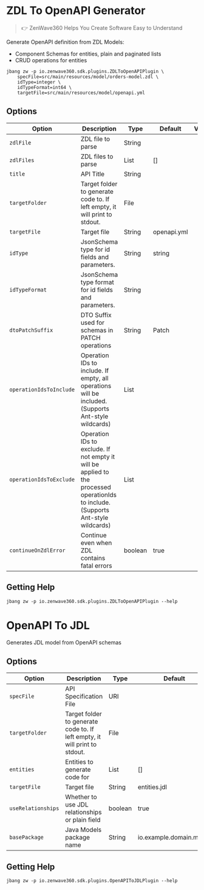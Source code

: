 # ZDL To OpenAPI Generator
> 👉 ZenWave360 Helps You Create Software Easy to Understand

Generate OpenAPI definition from ZDL Models:

- Component Schemas for entities, plain and paginated lists
- CRUD operations for entities

```shell
jbang zw -p io.zenwave360.sdk.plugins.ZDLToOpenAPIPlugin \
    specFile=src/main/resources/model/orders-model.zdl \
    idType=integer \
    idTypeFormat=int64 \
    targetFile=src/main/resources/model/openapi.yml
```

## Options

| **Option**              | **Description**                                                                                                                    | **Type** | **Default** | **Values** |
|-------------------------|------------------------------------------------------------------------------------------------------------------------------------|----------|-------------|------------|
| `zdlFile`               | ZDL file to parse                                                                                                                  | String   |             |            |
| `zdlFiles`              | ZDL files to parse                                                                                                                 | List     | []          |            |
| `title`                 | API Title                                                                                                                          | String   |             |            |
| `targetFolder`          | Target folder to generate code to. If left empty, it will print to stdout.                                                         | File     |             |            |
| `targetFile`            | Target file                                                                                                                        | String   | openapi.yml |            |
| `idType`                | JsonSchema type for id fields and parameters.                                                                                      | String   | string      |            |
| `idTypeFormat`          | JsonSchema type format for id fields and parameters.                                                                               | String   |             |            |
| `dtoPatchSuffix`        | DTO Suffix used for schemas in PATCH operations                                                                                    | String   | Patch       |            |
| `operationIdsToInclude` | Operation IDs to include. If empty, all operations will be included. (Supports Ant-style wildcards)                                | List     |             |            |
| `operationIdsToExclude` | Operation IDs to exclude. If not empty it will be applied to the processed operationIds to include. (Supports Ant-style wildcards) | List     |             |            |
| `continueOnZdlError`    | Continue even when ZDL contains fatal errors                                                                                       | boolean  | true        |            |



## Getting Help

```shell
jbang zw -p io.zenwave360.sdk.plugins.ZDLToOpenAPIPlugin --help
```

# OpenAPI To JDL

Generates JDL model from OpenAPI schemas

## Options

| **Option**         | **Description**                                                            | **Type** | **Default**             | **Values** |
|--------------------|----------------------------------------------------------------------------|----------|-------------------------|------------|
| `specFile`         | API Specification File                                                     | URI      |                         |            |
| `targetFolder`     | Target folder to generate code to. If left empty, it will print to stdout. | File     |                         |            |
| `entities`         | Entities to generate code for                                              | List     | []                      |            |
| `targetFile`       | Target file                                                                | String   | entities.jdl            |            |
| `useRelationships` | Whether to use JDL relationships or plain field                            | boolean  | true                    |            |
| `basePackage`      | Java Models package name                                                   | String   | io.example.domain.model |            |


## Getting Help

```shell
jbang zw -p io.zenwave360.sdk.plugins.OpenAPIToJDLPlugin --help
```

